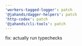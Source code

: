 ```yaml
---
'workers-tagged-logger': patch
'@jahands/dagger-helpers': patch
'http-codex': patch
'@jahands/cli-tools': patch
---
```


fix: actually run typechecks
